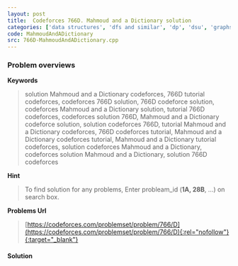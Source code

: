 ```yaml
---
layout: post
title:  Codeforces 766D. Mahmoud and a Dictionary solution
categories: ['data structures', 'dfs and similar', 'dp', 'dsu', 'graphs']
code: MahmoudAndADictionary
src: 766D-MahmoudAndADictionary.cpp
---
```

### **Problem overviews**

**Keywords**
> solution Mahmoud and a Dictionary codeforces, 766D tutorial codeforces, codeforces 766D solution, 766D codeforce solution, codeforces Mahmoud and a Dictionary solution, tutorial 766D codeforces, codeforces solution 766D, Mahmoud and a Dictionary codeforce solution, solution codeforces 766D, tutorial Mahmoud and a Dictionary codeforces, 766D codeforces tutorial, Mahmoud and a Dictionary codeforces tutorial, Mahmoud and a Dictionary tutorial codeforces, solution codeforces Mahmoud and a Dictionary, codeforces solution Mahmoud and a Dictionary, solution 766D codeforces

**Hint**
> To find solution for any problems, Enter probleam_id (**1A, 28B**, ...) on search box. 

**Problems Url**
> [https://codeforces.com/problemset/problem/766/D](https://codeforces.com/problemset/problem/766/D){:rel="nofollow"}{:target="_blank"}

#### **Solution**



